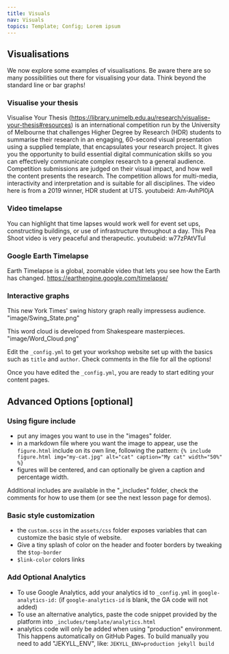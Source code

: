 ```yaml
---
title: Visuals
nav: Visuals
topics: Template; Config; Lorem ipsum
---
```


## Visualisations

We now explore some examples of visualisations. Be aware there are so many possibilities out there for visualising your data. Think beyond the standard line or bar graphs!

### Visualise your thesis
Visualise Your Thesis (https://library.unimelb.edu.au/research/visualise-your-thesis#resources) is an international competition run by the University of Melbourne that challenges Higher Degree by Research (HDR) students to summarise their research in an engaging, 60-second visual presentation using a supplied template, that encapsulates your research project. It gives you the opportunity to build essential digital communication skills so you can effectively communicate complex research to a general audience. Competition submissions are judged on their visual impact, and how well the content presents the research. The competition allows for multi-media, interactivity and interpretation and is suitable for all disciplines. The video here is from a 2019 winner, HDR student at UTS.
youtubeid: Am-AvhPl0jA

### Video timelapse
You can highlight that time lapses would work well for event set ups, constructing buildings, or use of infrastructure throughout a day. This Pea Shoot video is very peaceful and therapeutic. 
youtubeid: w77zPAtVTuI

### Google Earth Timelapse
Earth Timelapse is a global, zoomable video that lets you see how the Earth has changed.
https://earthengine.google.com/timelapse/

### Interactive graphs
This new York Times' swing history graph really impressess audience.
"image/Swing_State.png"

This word cloud is developed from Shakespeare masterpieces.
"image/Word_Cloud.png"


Edit the `_config.yml` to get your workshop website set up with the basics such as `title` and `author`.
Check comments in the file for all the options!

Once you have edited the `_config.yml`, you are ready to start editing your content pages.

## Advanced Options [optional]

### Using figure include

- put any images you want to use in the "images" folder.
- in a markdown file where you want the image to appear, use the `figure.html` include on its own line, following the pattern: `{% include figure.html img="my-cat.jpg" alt="cat" caption="My cat" width="50%" %}`
- figures will be centered, and can optionally be given a caption and percentage width.

Additional includes are available in the "_includes" folder, check the comments for how to use them (or see the next lesson page for demos).

### Basic style customization

- the `custom.scss` in the `assets/css` folder exposes variables that can customize the basic style of website.
- Give a tiny splash of color on the header and footer borders by tweaking the `$top-border` 
- `$link-color` colors links

### Add Optional Analytics

- To use Google Analytics, add your analytics id to `_config.yml` in `google-analytics-id:` (if `google-analytics-id` is blank, the GA code will not added)
- To use an alternative analytics, paste the code snippet provided by the platform into `_includes/template/analytics.html`
- analytics code will only be added when using "production" environment. This happens automatically on GitHub Pages. To build manually you need to add "JEKYLL_ENV", like: `JEKYLL_ENV=production jekyll build`
